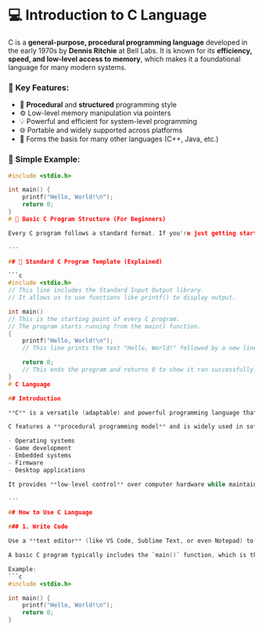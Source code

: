 # 💻 Introduction to C Language

C is a **general-purpose, procedural programming language** developed in the early 1970s by **Dennis Ritchie** at Bell Labs. It is known for its **efficiency, speed, and low-level access to memory**, which makes it a foundational language for many modern systems.

### 🔎 Key Features:
- 🔧 **Procedural** and **structured** programming style  
- ⚙️ Low-level memory manipulation via pointers  
- 💡 Powerful and efficient for system-level programming  
- 🌐 Portable and widely supported across platforms  
- 🧱 Forms the basis for many other languages (C++, Java, etc.)

### 📘 Simple Example:
```c
#include <stdio.h>

int main() {
    printf("Hello, World!\n");
    return 0;
}  
# 🧱 Basic C Program Structure (For Beginners)

Every C program follows a standard format. If you're just getting started with C programming, understanding this basic structure is your first step.'

---

## 📄 Standard C Program Template (Explained)

```c
#include <stdio.h> 
// This line includes the Standard Input Output library.
// It allows us to use functions like printf() to display output.

int main() 
// This is the starting point of every C program.
// The program starts running from the main() function.
{
    printf("Hello, World!\n"); 
    // This line prints the text "Hello, World!" followed by a new line.

    return 0; 
    // This ends the program and returns 0 to show it ran successfully.
}
# C Language

## Introduction

**C** is a versatile (adaptable) and powerful programming language that allows developers to create efficient and portable software. Its known for its close-to-hardware capabilities, making it suitable for systems programming and embedded systems.

C features a **procedural programming model** and is widely used in software development, including:

- Operating systems  
- Game development  
- Embedded systems  
- Firmware  
- Desktop applications  

It provides **low-level control** over computer hardware while maintaining a **simple and straightforward structure**.

---

## How to Use C Language

### 1. Write Code

Use a **text editor** (like VS Code, Sublime Text, or even Notepad) to write your C code.

A basic C program typically includes the `main()` function, which is the entry point for execution.

Example:
```c
#include <stdio.h>

int main() {
    printf("Hello, World!\n");
    return 0;
}
